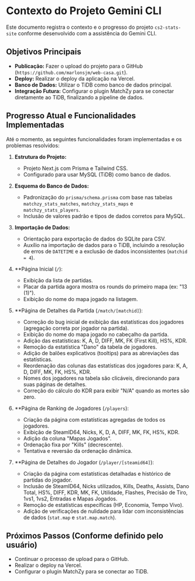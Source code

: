 # Contexto do Projeto Gemini CLI

Este documento registra o contexto e o progresso do projeto `cs2-stats-site` conforme desenvolvido com a assistência do Gemini CLI.

## Objetivos Principais

*   **Publicação:** Fazer o upload do projeto para o GitHub (`https://github.com/marlonsjm/web-casa.git`).
*   **Deploy:** Realizar o deploy da aplicação na Vercel.
*   **Banco de Dados:** Utilizar o TiDB como banco de dados principal.
*   **Integração Futura:** Configurar o plugin MatchZy para se conectar diretamente ao TiDB, finalizando a pipeline de dados.

## Progresso Atual e Funcionalidades Implementadas

Até o momento, as seguintes funcionalidades foram implementadas e os problemas resolvidos:

1.  **Estrutura do Projeto:**
    *   Projeto Next.js com Prisma e Tailwind CSS.
    *   Configurado para usar MySQL (TiDB) como banco de dados.

2.  **Esquema do Banco de Dados:**
    *   Padronização do `prisma/schema.prisma` com base nas tabelas `matchzy_stats_matches`, `matchzy_stats_maps` e `matchzy_stats_players`.
    *   Inclusão de valores padrão e tipos de dados corretos para MySQL.

3.  **Importação de Dados:**
    *   Orientação para exportação de dados do SQLite para CSV.
    *   Auxílio na importação de dados para o TiDB, incluindo a resolução de erros de `DATETIME` e a exclusão de dados inconsistentes (`matchid = 4`).

4.  **Página Inicial (`/`):
    *   Exibição da lista de partidas.
    *   Placar da partida agora mostra os rounds do primeiro mapa (ex: "13 (1)").
    *   Exibição do nome do mapa jogado na listagem.

5.  **Página de Detalhes da Partida (`/match/[matchid]`):
    *   Correção do bug inicial de exibição das estatísticas dos jogadores (agregação correta por jogador na partida).
    *   Exibição do nome do mapa jogado no cabeçalho da partida.
    *   Adição das estatísticas: K, A, D, DIFF, MK, FK (First Kill), HS%, KDR.
    *   Remoção da estatística "Dano" da tabela de jogadores.
    *   Adição de balões explicativos (tooltips) para as abreviações das estatísticas.
    *   Reordenação das colunas das estatísticas dos jogadores para: K, A, D, DIFF, MK, FK, HS%, KDR.
    *   Nomes dos jogadores na tabela são clicáveis, direcionando para suas páginas de detalhes.
    *   Correção do cálculo do KDR para exibir "N/A" quando as mortes são zero.

6.  **Página de Ranking de Jogadores (`/players`):
    *   Criação da página com estatísticas agregadas de todos os jogadores.
    *   Exibição de SteamID64, Nicks, K, D, A, DIFF, MK, FK, HS%, KDR.
    *   Adição da coluna "Mapas Jogados".
    *   Ordenação fixa por "Kills" (decrescente).
    *   Tentativa e reversão da ordenação dinâmica.

7.  **Página de Detalhes do Jogador (`/player/[steamid64]`):
    *   Criação da página com estatísticas detalhadas e histórico de partidas do jogador.
    *   Inclusão de SteamID64, Nicks utilizados, Kills, Deaths, Assists, Dano Total, HS%, DIFF, KDR, MK, FK, Utilidade, Flashes, Precisão de Tiro, 1vs1, 1vs2, Entradas e Mapas Jogados.
    *   Remoção de estatísticas específicas (HP, Economia, Tempo Vivo).
    *   Adição de verificações de nulidade para lidar com inconsistências de dados (`stat.map` e `stat.map.match`).

## Próximos Passos (Conforme definido pelo usuário)

*   Continuar o processo de upload para o GitHub.
*   Realizar o deploy na Vercel.
*   Configurar o plugin MatchZy para se conectar ao TiDB.
